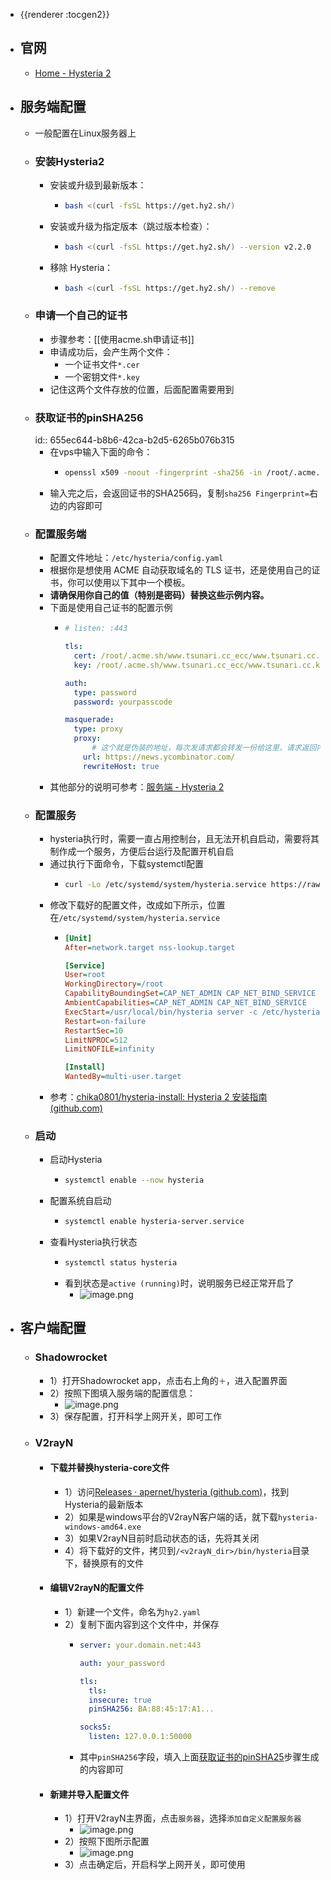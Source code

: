- {{renderer :tocgen2}}
- ## 官网
	- [Home - Hysteria 2](https://v2.hysteria.network/)
- ## 服务端配置
	- 一般配置在Linux服务器上
	- ### 安装Hysteria2
		- 安装或升级到最新版本：
			- ```bash
			  bash <(curl -fsSL https://get.hy2.sh/)
			  ```
		- 安装或升级为指定版本（跳过版本检查）：
			- ```bash
			  bash <(curl -fsSL https://get.hy2.sh/) --version v2.2.0
			  ```
		- 移除 Hysteria：
			- ```bash
			  bash <(curl -fsSL https://get.hy2.sh/) --remove
			  ```
	- ### 申请一个自己的证书
		- 步骤参考：[[使用acme.sh申请证书]]
		- 申请成功后，会产生两个文件：
			- 一个证书文件`*.cer`
			- 一个密钥文件`*.key`
		- 记住这两个文件存放的位置，后面配置需要用到
	- ### 获取证书的pinSHA256
	  id:: 655ec644-b8b6-42ca-b2d5-6265b076b315
		- 在vps中输入下面的命令：
			- ```bash
			  openssl x509 -noout -fingerprint -sha256 -in /root/.acme.sh/www.yourdomain.com_ecc/www.yourdomain.com.cer
			  ```
		- 输入完之后，会返回证书的SHA256码，复制`sha256 Fingerprint=`右边的内容即可
	- ### 配置服务端
		- 配置文件地址：`/etc/hysteria/config.yaml`
		- 根据你是想使用 ACME 自动获取域名的 TLS 证书，还是使用自己的证书，你可以使用以下其中一个模板。
		- **请确保用你自己的值（特别是密码）替换这些示例内容。**
		- 下面是使用自己证书的配置示例
			- ```yaml
			  # listen: :443
			  
			  tls:
			    cert: /root/.acme.sh/www.tsunari.cc_ecc/www.tsunari.cc.cer
			    key: /root/.acme.sh/www.tsunari.cc_ecc/www.tsunari.cc.key
			  
			  auth:
			    type: password
			    password: yourpasscode
			  
			  masquerade:
			    type: proxy
			    proxy:
			    	# 这个就是伪装的地址，每次发请求都会转发一份给这里，请求返回内容，用于欺骗
			      url: https://news.ycombinator.com/ 
			      rewriteHost: true
			  ```
		- 其他部分的说明可参考：[服务端 - Hysteria 2](https://v2.hysteria.network/zh/docs/getting-started/Server/)
	- ### 配置服务
		- hysteria执行时，需要一直占用控制台，且无法开机自启动，需要将其制作成一个服务，方便后台运行及配置开机自启
		- 通过执行下面命令，下载systemctl配置
			- ```bash
			  curl -Lo /etc/systemd/system/hysteria.service https://raw.githubusercontent.com/chika0801/hysteria-install/main/hysteria.service && systemctl daemon-reload
			  ```
		- 修改下载好的配置文件，改成如下所示，位置在`/etc/systemd/system/hysteria.service`
			- ```ini
			  [Unit]
			  After=network.target nss-lookup.target
			  
			  [Service]
			  User=root
			  WorkingDirectory=/root
			  CapabilityBoundingSet=CAP_NET_ADMIN CAP_NET_BIND_SERVICE
			  AmbientCapabilities=CAP_NET_ADMIN CAP_NET_BIND_SERVICE
			  ExecStart=/usr/local/bin/hysteria server -c /etc/hysteria/config.yaml --log-level debug
			  Restart=on-failure
			  RestartSec=10
			  LimitNPROC=512
			  LimitNOFILE=infinity
			  
			  [Install]
			  WantedBy=multi-user.target
			  ```
		- 参考：[chika0801/hysteria-install: Hysteria 2 安装指南 (github.com)](https://github.com/chika0801/hysteria-install)
	- ### 启动
		- 启动Hysteria
			- ```bash
			  systemctl enable --now hysteria
			  ```
		- 配置系统自启动
			- ```bash
			  systemctl enable hysteria-server.service
			  ```
		- 查看Hysteria执行状态
			- ```bash
			  systemctl status hysteria
			  ```
			- 看到状态是`active (running)`时，说明服务已经正常开启了
				- ![image.png](../assets/image_1700708859852_0.png)
- ## 客户端配置
	- ### Shadowrocket
		- 1）打开Shadowrocket app，点击右上角的`＋`，进入配置界面
		- 2）按照下图填入服务端的配置信息：
			- ![image.png](../assets/image_1700709358136_0.png)
		- 3）保存配置，打开科学上网开关，即可工作
	- ### V2rayN
		- #### 下载并替换hysteria-core文件
			- 1）访问[Releases · apernet/hysteria (github.com)](https://github.com/apernet/hysteria/releases)，找到Hysteria的最新版本
			- 2）如果是windows平台的V2rayN客户端的话，就下载`hysteria-windows-amd64.exe`
			- 3）如果V2rayN目前时启动状态的话，先将其关闭
			- 4）将下载好的文件，拷贝到`/<v2rayN_dir>/bin/hysteria`目录下，替换原有的文件
		- #### 编辑V2rayN的配置文件
			- 1）新建一个文件，命名为`hy2.yaml`
			- 2）复制下面内容到这个文件中，并保存
				- ```yaml
				  server: your.domain.net:443 
				  
				  auth: your_password
				  
				  tls:
				    tls:
				    insecure: true
				    pinSHA256: BA:88:45:17:A1...
				  
				  socks5:
				    listen: 127.0.0.1:50000
				  ```
				- 其中`pinSHA256`字段，填入上面[获取证书的pinSHA25](((655ec644-b8b6-42ca-b2d5-6265b076b315)))步骤生成的内容即可
		- #### 新建并导入配置文件
			- 1）打开V2rayN主界面，点击`服务器`，选择`添加自定义配置服务器`
				- ![image.png](../assets/image_1700711400281_0.png)
			- 2）按照下图所示配置
				- ![image.png](../assets/image_1700711578144_0.png)
			- 3）点击确定后，开启科学上网开关，即可使用